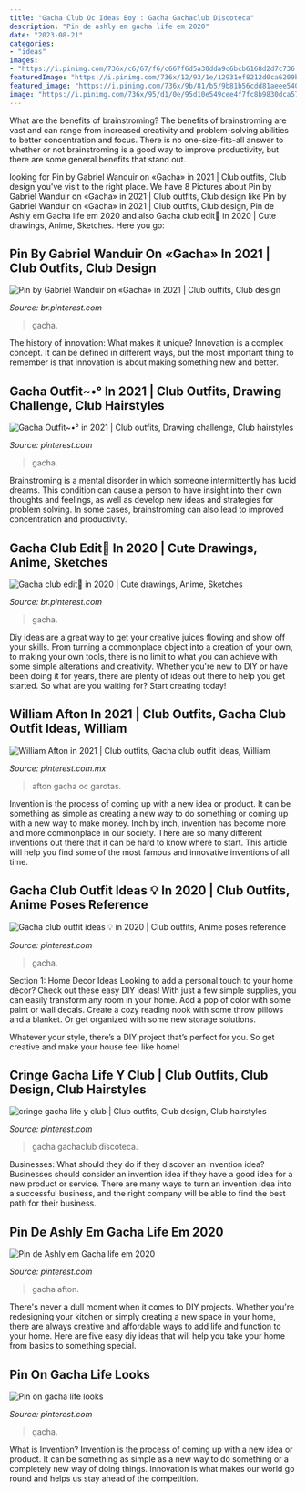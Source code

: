 ```yaml
---
title: "Gacha Club Oc Ideas Boy : Gacha Gachaclub Discoteca"
description: "Pin de ashly em gacha life em 2020"
date: "2023-08-21"
categories:
- "ideas"
images:
- "https://i.pinimg.com/736x/c6/67/f6/c667f6d5a30dda9c6bcb6168d2d7c736.jpg"
featuredImage: "https://i.pinimg.com/736x/12/93/1e/12931ef8212d0ca6209b528e95a1c29d.jpg"
featured_image: "https://i.pinimg.com/736x/9b/81/b5/9b81b56cdd81aeee540873d5b858b5cc.jpg"
image: "https://i.pinimg.com/736x/95/d1/0e/95d10e549cee4f7fc8b9830dca5790a1.jpg"
---
```



What are the benefits of brainstroming?
The benefits of brainstroming are vast and can range from increased creativity and problem-solving abilities to better concentration and focus. There is no one-size-fits-all answer to whether or not brainstroming is a good way to improve productivity, but there are some general benefits that stand out.

	

		
looking for Pin by Gabriel Wanduir on «Gacha» in 2021 | Club outfits, Club design you've visit to the right place. We have 8 Pictures about Pin by Gabriel Wanduir on «Gacha» in 2021 | Club outfits, Club design like Pin by Gabriel Wanduir on «Gacha» in 2021 | Club outfits, Club design, Pin de Ashly em Gacha life em 2020 and also Gacha club edit🖤 in 2020 | Cute drawings, Anime, Sketches. Here you go:
		
    
## Pin By Gabriel Wanduir On «Gacha» In 2021 | Club Outfits, Club Design

<img loading=lazy src="https://i.pinimg.com/736x/95/d1/0e/95d10e549cee4f7fc8b9830dca5790a1.jpg" onerror="this.onerror=null;this.src='https://tse4.mm.bing.net/th?id=OIP.7GzuGd0rY0a1sg_3dEk5yAHaM6&amp;pid=15.1';" alt="Pin by Gabriel Wanduir on «Gacha» in 2021 | Club outfits, Club design">

_Source: br.pinterest.com_

>gacha. 

	

The history of innovation: What makes it unique?
Innovation is a complex concept. It can be defined in different ways, but the most important thing to remember is that innovation is about making something new and better.

    
## Gacha Outfit~•° In 2021 | Club Outfits, Drawing Challenge, Club Hairstyles

<img loading=lazy src="https://i.pinimg.com/736x/c6/67/f6/c667f6d5a30dda9c6bcb6168d2d7c736.jpg" onerror="this.onerror=null;this.src='https://tse4.mm.bing.net/th?id=OIP.tCqnjdiiafTyCeiFQZ8k-QHaHQ&amp;pid=15.1';" alt="Gacha Outfit~•° in 2021 | Club outfits, Drawing challenge, Club hairstyles">

_Source: pinterest.com_

>gacha. 

	

Brainstroming is a mental disorder in which someone intermittently has lucid dreams. This condition can cause a person to have insight into their own thoughts and feelings, as well as develop new ideas and strategies for problem solving. In some cases, brainstroming can also lead to improved concentration and productivity.

    
## Gacha Club Edit🖤 In 2020 | Cute Drawings, Anime, Sketches

<img loading=lazy src="https://i.pinimg.com/736x/58/d8/32/58d832d3fcee2ed7caa27c83e2fba61f.jpg" onerror="this.onerror=null;this.src='https://tse4.mm.bing.net/th?id=OIP.2fpRjIQ_zaN7OqTssn_P3wHaEy&amp;pid=15.1';" alt="Gacha club edit🖤 in 2020 | Cute drawings, Anime, Sketches">

_Source: br.pinterest.com_

>gacha. 

	

Diy ideas are a great way to get your creative juices flowing and show off your skills. From turning a commonplace object into a creation of your own, to making your own tools, there is no limit to what you can achieve with some simple alterations and creativity. Whether you're new to DIY or have been doing it for years, there are plenty of ideas out there to help you get started. So what are you waiting for? Start creating today!

    
## William Afton In 2021 | Club Outfits, Gacha Club Outfit Ideas, William

<img loading=lazy src="https://i.pinimg.com/736x/12/93/1e/12931ef8212d0ca6209b528e95a1c29d.jpg" onerror="this.onerror=null;this.src='https://tse4.mm.bing.net/th?id=OIP.1zTHNndz1BEDobv-2tFM8gHaLg&amp;pid=15.1';" alt="William Afton in 2021 | Club outfits, Gacha club outfit ideas, William">

_Source: pinterest.com.mx_

>afton gacha oc garotas. 

	

Invention is the process of coming up with a new idea or product. It can be something as simple as creating a new way to do something or coming up with a new way to make money. Inch by inch, invention has become more and more commonplace in our society. There are so many different inventions out there that it can be hard to know where to start. This article will help you find some of the most famous and innovative inventions of all time.

    
## Gacha Club Outfit Ideas 💡 In 2020 | Club Outfits, Anime Poses Reference

<img loading=lazy src="https://i.pinimg.com/736x/9b/81/b5/9b81b56cdd81aeee540873d5b858b5cc.jpg" onerror="this.onerror=null;this.src='https://tse1.mm.bing.net/th?id=OIP.Sxu5uymc0MatJRvZWE7nzwHaE3&amp;pid=15.1';" alt="Gacha club outfit ideas 💡 in 2020 | Club outfits, Anime poses reference">

_Source: pinterest.com_

>gacha. 

	

Section 1: Home Decor Ideas
Looking to add a personal touch to your home décor? Check out these easy DIY ideas!
With just a few simple supplies, you can easily transform any room in your home. Add a pop of color with some paint or wall decals. Create a cozy reading nook with some throw pillows and a blanket. Or get organized with some new storage solutions.

Whatever your style, there’s a DIY project that’s perfect for you. So get creative and make your house feel like home!

    
## Cringe Gacha Life Y Club | Club Outfits, Club Design, Club Hairstyles

<img loading=lazy src="https://i.pinimg.com/736x/52/c8/8c/52c88c5f074d597d179e7c6106facd59.jpg" onerror="this.onerror=null;this.src='https://tse4.mm.bing.net/th?id=OIP.cPI4zwu8ltS-GV3w_3Z9zwHaHP&amp;pid=15.1';" alt="cringe gacha life y club | Club outfits, Club design, Club hairstyles">

_Source: pinterest.com_

>gacha gachaclub discoteca. 

	

Businesses: What should they do if they discover an invention idea?
Businesses should consider an invention idea if they have a good idea for a new product or service. There are many ways to turn an invention idea into a successful business, and the right company will be able to find the best path for their business.

    
## Pin De Ashly Em Gacha Life Em 2020

<img loading=lazy src="https://i.pinimg.com/736x/e9/a3/8e/e9a38e267f911414e027198172822513.jpg" onerror="this.onerror=null;this.src='https://tse3.mm.bing.net/th?id=OIP._aIJVyDqf7T2up0KonMvRQHaJ3&amp;pid=15.1';" alt="Pin de Ashly em Gacha life em 2020">

_Source: pinterest.com_

>gacha afton. 

	

There's never a dull moment when it comes to DIY projects. Whether you're redesigning your kitchen or simply creating a new space in your home, there are always creative and affordable ways to add life and function to your home. Here are five easy diy ideas that will help you take your home from basics to something special.

    
## Pin On Gacha Life Looks

<img loading=lazy src="https://i.pinimg.com/736x/a3/02/08/a30208788518efab13226346739e387c.jpg" onerror="this.onerror=null;this.src='https://tse2.mm.bing.net/th?id=OIP.-X-ASlHRKBEtB97VY-xS_gHaHS&amp;pid=15.1';" alt="Pin on gacha life looks">

_Source: pinterest.com_

>gacha. 

	

What is Invention?
Invention is the process of coming up with a new idea or product. It can be something as simple as a new way to do something or a completely new way of doing things. Innovation is what makes our world go round and helps us stay ahead of the competition.

